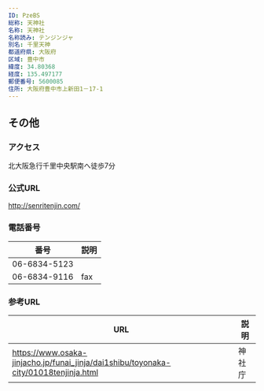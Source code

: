 ```yaml
---
ID: PzeBS
総称: 天神社
名称: 天神社
名称読み: テンジンジャ
別名: 千里天神
都道府県: 大阪府
区域: 豊中市
緯度: 34.80368
経度: 135.497177
郵便番号: 5600085
住所: 大阪府豊中市上新田1－17-1
---
```


## その他

### アクセス

北大阪急行千里中央駅南へ徒歩7分

### 公式URL

http://senritenjin.com/

### 電話番号

| 番号         | 説明 |
| ------------ | ---- |
| 06-6834-5123 |      |
| 06-6834-9116 | fax  |

### 参考URL

| URL                                                                                  | 説明   |
| ------------------------------------------------------------------------------------ | ------ |
| https://www.osaka-jinjacho.jp/funai_jinja/dai1shibu/toyonaka-city/01018tenjinja.html | 神社庁 |
